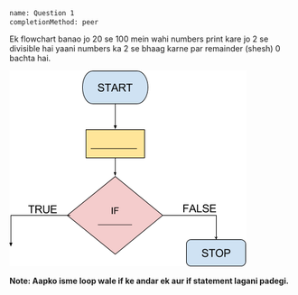```ngMeta
name: Question 1
completionMethod: peer
```

Ek flowchart banao jo 20 se 100 mein wahi numbers print kare jo 2 se divisible hai yaani numbers ka 2 se bhaag karne par remainder (shesh) 0 bachta hai.

![empty flowchart](assets/question_images/12.5-image1.png)

**Note: Aapko isme loop wale if ke andar ek aur if statement lagani padegi.**